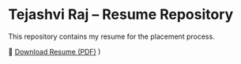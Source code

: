 # Tejashvi Raj – Resume Repository

This repository contains my resume for the placement process.

📄 [Download Resume (PDF)](https://github.com/tejashviraj19/Resume/blob/main/ResumeTejashviRaj.pdf)
)
